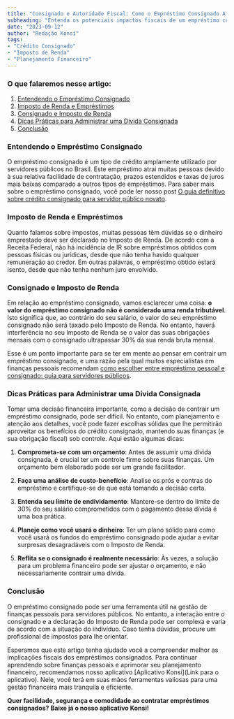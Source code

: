 ```yaml
---
title: "Consignado e Autoridade Fiscal: Como o Empréstimo Consignado Afeta seu Imposto de Renda"
subheading: "Entenda os potenciais impactos fiscais de um empréstimo consignado e como planejar adequadamente sua declaração de imposto de renda."
date: "2023-09-12"
author: "Redação Konsi"
tags:
- "Crédito Consignado"
- "Imposto de Renda"
- "Planejamento Financeiro"
---
```


### O que falaremos nesse artigo:
1. [Entendendo o Empréstimo Consignado](#section1)
2. [Imposto de Renda e Empréstimos](#section2)
3. [Consignado e Imposto de Renda](#section3)
4. [Dicas Práticas para Administrar uma Dívida Consignada](#section4)
5. [Conclusão](#section5)

<a id="section1"></a>

### Entendendo o Empréstimo Consignado

O empréstimo consignado é um tipo de crédito amplamente utilizado por servidores públicos no Brasil. Este empréstimo atrai muitas pessoas devido à sua relativa facilidade de contratação, prazos estendidos e taxas de juros mais baixas comparado a outros tipos de empréstimos. Para saber mais sobre o empréstimo consignado, você pode ler nosso post [O guia definitivo sobre crédito consignado para servidor público novato](https://www.konsi.com.br/postagens/o-guia-definitivo-sobre-crdito-consignado-para-servidor-publico-novato).

<a id="section2"></a>

### Imposto de Renda e Empréstimos

Quanto falamos sobre impostos, muitas pessoas têm dúvidas se o dinheiro emprestado deve ser declarado no Imposto de Renda. De acordo com a Receita Federal, não há incidência de IR sobre empréstimos obtidos com pessoas físicas ou jurídicas, desde que não tenha havido qualquer remuneração ao credor. Em outras palavras, o empréstimo obtido estará isento, desde que não tenha nenhum juro envolvido.

<a id="section3"></a>

### Consignado e Imposto de Renda

Em relação ao empréstimo consignado, vamos esclarecer uma coisa: **o valor do empréstimo consignado não é considerado uma renda tributável**. Isto significa que, ao contrário do seu salário, o valor do seu empréstimo consignado não será taxado pelo Imposto de Renda. No entanto, haverá interferência no seu Imposto de Renda se o valor das suas obrigações mensais com o consignado ultrapassar 30% da sua renda bruta mensal.

Esse é um ponto importante para se ter em mente ao pensar em contrair um empréstimo consignado, e uma razão pela qual muitos especialistas em finanças pessoais recomendam [como escolher entre empréstimo pessoal e consignado: guia para servidores públicos](https://www.konsi.com.br/postagens/como-escolher-entre-emprstimo-pessoal-e-consignado-guia-para-servidores-pblicos).

<a id="section4"></a>

### Dicas Práticas para Administrar uma Dívida Consignada

Tomar uma decisão financeira importante, como a decisão de contrair um empréstimo consignado, pode ser difícil. No entanto, com planejamento e atenção aos detalhes, você pode fazer escolhas sólidas que lhe permitirão aproveitar os benefícios do crédito consignado, mantendo suas finanças (e sua obrigação fiscal) sob controle. Aqui estão algumas dicas:

1. **Comprometa-se com um orçamento**: Antes de assumir uma dívida consignada, é crucial ter um controle firme sobre suas finanças. Um orçamento bem elaborado pode ser um grande facilitador. 

2. **Faça uma análise de custo-benefício**: Analise os prós e contras do empréstimo e certifique-se de que está tomando a decisão certa.

3. **Entenda seu limite de endividamento**: Mantere-se dentro do limite de 30% do seu salário comprometidos com o pagamento dessa dívida é uma boa prática.

4. **Planeje como você usará o dinheiro**: Ter um plano sólido para como você usará os fundos do empréstimo consignado pode ajudar a evitar surpresas desagradáveis com o Imposto de Renda.

5. **Reflita se o consignado é realmente necessário**: Às vezes, a solução para um problema financeiro pode ser ajustar o orçamento, e não necessariamente contrair uma dívida.

<a id="section5"></a>

### Conclusão

O empréstimo consignado pode ser uma ferramenta útil na gestão de finanças pessoais para servidores públicos. No entanto, a interação entre o consignado e a declaração do Imposto de Renda pode ser complexa e varia de acordo com a situação do indivíduo. Caso tenha dúvidas, procure um profissional de impostos para lhe orientar.

Esperamos que este artigo tenha ajudado você a compreender melhor as implicações fiscais dos empréstimos consignados. Para continuar aprendendo sobre finanças pessoais e aprimorar seu planejamento financeiro, recomendamos nosso aplicativo [Aplicativo Konsi](Link para o aplicativo). Nele, você terá em suas mãos ferramentas valiosas para uma gestão financeira mais tranquila e eficiente.

**Quer facilidade, segurança e comodidade ao contratar empréstimos consignados? Baixe já o nosso aplicativo Konsi!**